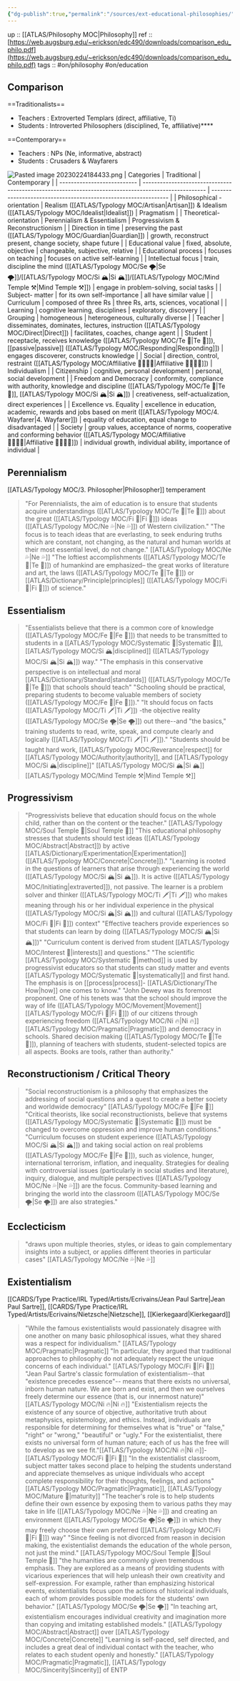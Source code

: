 ```yaml
---
{"dg-publish":true,"permalink":"/sources/ext-educational-philosophies/"}
---
```


up :: [[ATLAS/Philosophy MOC\|Philosophy]]
ref :: [https://web.augsburg.edu/~erickson/edc490/downloads/comparison_edu_philo.pdf](https://web.augsburg.edu/~erickson/edc490/downloads/comparison_edu_philo.pdf)
tags :: #on/philosophy #on/education 

## Comparison 

==Traditionalists== 
- Teachers : Extroverted Templars (direct, affiliative, Ti)
- Students : Introverted Philosophers (disciplined, Te, affiliative)****

==Contemporary== 
- Teachers : NPs (Ne, informative, abstract)
- Students : Crusaders & Wayfarers 

![Pasted image 20230224184433.png](/img/user/EXTRAS/Images/Pasted%20image%2020230224184433.png)
| Categories                  | Traditional                                                                                          | Contemporary                                                    |
| --------------------------- | ---------------------------------------------------------------------------------------------------- | --------------------------------------------------------------- |
| Philosophical - orientation | Realism ([[ATLAS/Typology MOC/Artisan\|Artisan]]) & Idealism ([[ATLAS/Typology MOC/Idealist\|Idealist]])                                                              | Pragmatism                                                      |
| Theoretical- orientation    | Perennialism & Essentialism                                                                          | Progressivism & Reconstructionism                               |
| Direction in time           | preserving the past ([[ATLAS/Typology MOC/Guardian\|Guardian]])                                                                       | growth, reconstruct present, change society, shape future       |
| Educational value           | fixed, absolute, objective                                                                           | changeable, subjective, relative                                |
| Educational process         | focuses on teaching                                                                                  | focuses on active self-learning                                 |
| Intellectual focus          | train, discipline the mind ([[ATLAS/Typology MOC/Se 🌪️\|Se 🌪️]]/[[ATLAS/Typology MOC/Si 🏔️\|Si 🏔️]]/[[ATLAS/Typology MOC/Mind Temple ⚒️\|Mind Temple ⚒️]])                                                   | engage in problem-solving, social tasks                         |
| Subject- matter             | for its own self-importance                                                                          | all have similar value                                          |
| Curriculum                  | composed of three Rs                                                                                 | three Rs, arts, sciences, vocational                            |
| Learning                    | cognitive learning, disciplines                                                                      | exploratory, discovery                                          |
| Grouping                    | homogeneous                                                                                          | heterogeneous, culturally diverse                               |
| Teacher                     | disseminates, dominates, lectures, instruction ([[ATLAS/Typology MOC/Direct\|Direct]])                                              | facilitates, coaches, change agent                              |
| Student                     | receptacle, receives knowledge ([[ATLAS/Typology MOC/Te 🏹\|Te 🏹]]), [[passive\|passive]] ([[ATLAS/Typology MOC/Responding\|Responding]])                                            | engages discoverer, constructs knowledge                        |
| Social                      | direction, control, restraint ([[ATLAS/Typology MOC/Affiliative 👨‍👩‍👧‍👦\|Affiliative 👨‍👩‍👧‍👦]])                                                      | Individualism                                                   |
| Citizenship                 | cognitive, personal development                                                                      | personal, social development                                    |
| Freedom and Democracy       | conformity, compliance with authority, knowledge and discipline ([[ATLAS/Typology MOC/Te 🏹\|Te 🏹]], [[ATLAS/Typology MOC/Si 🏔️\|Si 🏔️]])                             | creativeness, self-actualization, direct experiences            |
| Excellence vs. Equality     | excellence in education, academic, rewards and jobs based on merit ([[ATLAS/Typology MOC/4. Wayfarer\|4. Wayfarer]])                     | equality of education, equal change to disadvantaged            |
| Society                     | group values, acceptance of norms, cooperative and conforming behavior ([[ATLAS/Typology MOC/Affiliative 👨‍👩‍👧‍👦\|Affiliative 👨‍👩‍👧‍👦]])             | individual growth, individual ability, importance of individual |


## Perennialism
[[ATLAS/Typology MOC/3. Philosopher\|Philosopher]] temperament 
> "For Perennialists, the aim of education is to ensure that students acquire understandings ([[ATLAS/Typology MOC/Te 🏹\|Te 🏹]]) about the great ([[ATLAS/Typology MOC/Fi 🔱\|Fi 🔱]]) ideas ([[ATLAS/Typology MOC/Ne 💦\|Ne 💦]]) of Western civilization."
> "The focus is to teach ideas that are everlasting, to seek enduring truths which are constant, not changing, as the natural and human worlds at their most essential level, do not change." [[ATLAS/Typology MOC/Ne 💦\|Ne 💦]] 
> "The loftiest accomplishments ([[ATLAS/Typology MOC/Te 🏹\|Te 🏹]]) of humankind are emphasized– the great works of literature and art, the laws ([[ATLAS/Typology MOC/Te 🏹\|Te 🏹]]) or [[ATLAS/Dictionary/Principle\|principles]] ([[ATLAS/Typology MOC/Fi 🔱\|Fi 🔱]]) of science."

## Essentialism
> "Essentialists believe that there is a common core of knowledge ([[ATLAS/Typology MOC/Fe 💉\|Fe 💉]]) that needs to be transmitted to students in a [[ATLAS/Typology MOC/Systematic 🔧\|Systematic 🔧]], [[ATLAS/Typology MOC/Si 🏔️\|disciplined]] ([[ATLAS/Typology MOC/Si 🏔️\|Si 🏔️]]) way."
> "The emphasis in this conservative perspective is on  intellectual and moral [[ATLAS/Dictionary/Standard\|standards]] ([[ATLAS/Typology MOC/Te 🏹\|Te 🏹]]) that schools should teach"
> "Schooling should be practical, preparing students to become valuable members of society ([[ATLAS/Typology MOC/Fe 💉\|Fe 💉]])."
> "It should focus on facts ([[ATLAS/Typology MOC/Ti 🗡️\|Ti 🗡️]]) -the objective reality ([[ATLAS/Typology MOC/Se 🌪️\|Se 🌪️]]) out there--and "the basics," training students to read, write, speak, and compute clearly and logically ([[ATLAS/Typology MOC/Ti 🗡️\|Ti 🗡️]])."
> "Students should be taught hard work, [[ATLAS/Typology MOC/Reverance\|respect]] for [[ATLAS/Typology MOC/Authority\|authority]], and [[ATLAS/Typology MOC/Si 🏔️\|discipline]]" [[ATLAS/Typology MOC/Si 🏔️\|Si 🏔️]]  [[ATLAS/Typology MOC/Mind Temple ⚒️\|Mind Temple ⚒️]] 

## Progressivism
> "Progressivists believe that education should focus on the whole child, rather than on the content or the teacher." [[ATLAS/Typology MOC/Soul Temple 👥\|Soul Temple 👥]]
> "This educational philosophy stresses that students should test ideas ([[ATLAS/Typology MOC/Abstract\|Abstract]]) by active [[ATLAS/Dictionary/Experimentation\|Experimentation]] ([[ATLAS/Typology MOC/Concrete\|Concrete]])." 
> "Learning is rooted in the questions of learners that arise through experiencing the world ([[ATLAS/Typology MOC/Si 🏔️\|Si 🏔️]]). It is active ([[ATLAS/Typology MOC/Initiating\|extraverted]]), not passive. The learner is a problem solver and thinker ([[ATLAS/Typology MOC/Ti 🗡️\|Ti 🗡️]]) who makes meaning through his or her individual experience in the physical ([[ATLAS/Typology MOC/Si 🏔️\|Si 🏔️]]) and cultural ([[ATLAS/Typology MOC/Fi 🔱\|Fi 🔱]]) context"
> "Effective teachers provide experiences so that students can learn by doing ([[ATLAS/Typology MOC/Si 🏔️\|Si 🏔️]])"
> "Curriculum content is derived from student [[ATLAS/Typology MOC/Interest 🤝\|interests]] and questions."
> "The scientific [[ATLAS/Typology MOC/Systematic 🔧\|method]] is used by progressivist educators so that students can study matter and events [[ATLAS/Typology MOC/Systematic 🔧\|systematically]] and first hand. The emphasis is on [[process\|process]]- [[ATLAS/Dictionary/The How\|how]] one comes to know."
> "John Dewey was its foremost proponent. One of his tenets was that the school should improve the way of life ([[ATLAS/Typology MOC/Movement\|Movement]] [[ATLAS/Typology MOC/Fi 🔱\|Fi 🔱]]) of our citizens through  experiencing freedom ([[ATLAS/Typology MOC/Ni 🔥\|Ni 🔥]] [[ATLAS/Typology MOC/Pragmatic\|Pragmatic]]) and democracy in schools. Shared decision making ([[ATLAS/Typology MOC/Te 🏹\|Te 🏹]]), planning of teachers with students, student-selected topics are all aspects. Books are tools, rather than authority."

## Reconstructionism / Critical Theory
> "Social reconstructionism is a philosophy that emphasizes the addressing of social questions and a quest to create a better society and worldwide democracy" [[ATLAS/Typology MOC/Fe 💉\|Fe 💉]]
> "Critical theorists, like social reconstructionists, believe that systems ([[ATLAS/Typology MOC/Systematic 🔧\|Systematic 🔧]]) must be changed to overcome oppression and improve human conditions."
> "Curriculum focuses on student experience ([[ATLAS/Typology MOC/Si 🏔️\|Si 🏔️]]) and taking social action on real problems ([[ATLAS/Typology MOC/Fe 💉\|Fe 💉]]), such as violence, hunger, international terrorism, inflation, and inequality. Strategies for dealing with controversial issues (particularly in social studies and literature), inquiry, dialogue, and multiple perspectives ([[ATLAS/Typology MOC/Ne 💦\|Ne 💦]]) are the focus. Community-based learning and bringing the world into the classroom ([[ATLAS/Typology MOC/Se 🌪️\|Se 🌪️]]) are also strategies."

## Ecclecticism 
> "draws upon multiple theories, styles, or ideas to gain complementary insights into a subject, or applies different theories in particular cases" [[ATLAS/Typology MOC/Ne 💦\|Ne 💦]]

## Existentialism
[[CARDS/Type Practice/IRL Typed/Artists/Ecrivains/Jean Paul Sartre\|Jean Paul Sartre]], [[CARDS/Type Practice/IRL Typed/Artists/Ecrivains/Nietzsche\|Nietzsche]], [[Kierkegaard\|Kierkegaard]]
> "While the famous existentialists would passionately disagree with one another on many basic philosophical issues, what they shared was a respect for individualism." [[ATLAS/Typology MOC/Pragmatic\|Pragmatic]] 
> "In particular, they argued that traditional approaches to philosophy do not adequately respect the unique concerns of each individual." [[ATLAS/Typology MOC/Fi 🔱\|Fi 🔱]]
> "Jean Paul Sartre's classic formulation of existentialism--that "existence precedes essence"-- means that there exists no universal, inborn human nature. We are born and exist, and then we ourselves freely determine our essence (that is, our innermost nature)" [[ATLAS/Typology MOC/Ni 🔥\|Ni 🔥]]
> "Existentialism rejects the existence of any source of objective, authoritative truth  about metaphysics, epistemology, and ethics. Instead, individuals are responsible for determining for themselves what is "true" or "false," "right" or "wrong," "beautiful" or "ugly." For the existentialist, there exists no universal form of human nature; each of us has the free will to  develop as we see fit."[[ATLAS/Typology MOC/Ni 🔥\|Ni 🔥]]-[[ATLAS/Typology MOC/Fi 🔱\|Fi 🔱]]
> "In the existentialist classroom, subject matter takes second place to helping the students understand and appreciate themselves as unique individuals who accept complete responsibility for their thoughts, feelings, and actions" [[ATLAS/Typology MOC/Pragmatic\|Pragmatic]], [[ATLAS/Typology MOC/Mature 🐢\|maturity]]
> "The teacher's role is to help students define their own essence by exposing them to various paths they may take in life ([[ATLAS/Typology MOC/Ne 💦\|Ne 💦]]) and creating an environment ([[ATLAS/Typology MOC/Se 🌪️\|Se 🌪️]]) in which they may freely choose their own preferred ([[ATLAS/Typology MOC/Fi 🔱\|Fi 🔱]]) way"
> "Since feeling is not divorced from reason in decision making, the existentialist demands the education of the whole person, not just the mind." [[ATLAS/Typology MOC/Soul Temple 👥\|Soul Temple 👥]]
> "the humanities are commonly given tremendous emphasis. They are explored as a means of providing students with vicarious experiences that will help unleash their own creativity and self-expression. For example, rather than emphasizing historical events, existentialists focus upon the actions of historical individuals, each of whom provides possible models for the students' own behavior." [[ATLAS/Typology MOC/Se 🌪️\|Se 🌪️]] 
> "In teaching art, existentialism encourages individual creativity and imagination more than copying and imitating established models." [[ATLAS/Typology MOC/Abstract\|Abstract]] over [[ATLAS/Typology MOC/Concrete\|Concrete]]
> "Learning is self-paced, self directed, and includes a great deal of individual contact with the teacher, who relates to each student openly and honestly." [[ATLAS/Typology MOC/Pragmatic\|Pragmatic]], [[ATLAS/Typology MOC/Sincerity\|Sincerity]] of ENTP 
> 
> 



